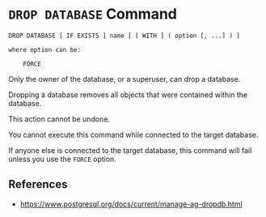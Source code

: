 # `DROP DATABASE` Command

```
DROP DATABASE [ IF EXISTS ] name [ [ WITH ] ( option [, ...] ) ]

where option can be:

    FORCE
```

Only the owner of the database, or a superuser, can drop a database.

Dropping a database removes all objects that were contained within the database.

This action cannot be undone.

You cannot execute this command while connected to the target database.

If anyone else is connected to the target database, this command will fail unless you use the `FORCE` option.

## References

- https://www.postgresql.org/docs/current/manage-ag-dropdb.html
